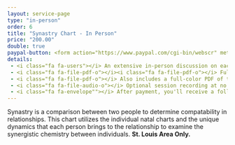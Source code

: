 ```yaml
---
layout: service-page
type: "in-person"
order: 6
title: "Synastry Chart - In Person"
price: "200.00"
double: true
paypal-button: <form action="https://www.paypal.com/cgi-bin/webscr" method="post" target="_top"><input type="hidden" name="cmd" value="_s-xclick"><input type="hidden" name="hosted_button_id" value="8QFRKUEUEDW8Q"><table><tr><td><input type="hidden" name="on0" value="Birth Information">Birth Information</td></tr><tr><td><input type="text" name="os0" maxlength="200"></td></tr></table><input type="image" src="https://www.paypalobjects.com/webstatic/en_US/i/buttons/checkout-logo-medium.png" border="0" name="submit" alt="PayPal - The safer, easier way to pay online!"><img alt="" border="0" src="https://www.paypalobjects.com/en_US/i/scr/pixel.gif" width="1" height="1"></form>
details:
 - <i class="fa fa-users"></i> An extensive in-person discussion on each person's chart and how they come together.
 - <i class="fa fa-file-pdf-o"></i><i class="fa fa-file-pdf-o"></i> Full-color PDF of synastry chart wheels for each person 
 - <i class="fa fa-file-pdf-o"></i> Also includes a full-color PDF of the composite chart, revealing the midpoint aspects between the two.
 - <i class="fa fa-file-audio-o"></i> Optional session recording at no additional cost
 - <i class="fa fa-envelope""></i> After payment, you'll receive a follow-up email for appointment setup.
---
```


Synastry is a comparison between two people to determine compatability in relationships. 
This chart utilizes the individual natal charts and the unique dynamics that
each person brings to the relationship to examine the synergistic chemistry between individuals.
__St. Louis Area Only.__